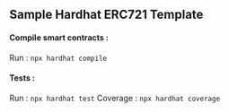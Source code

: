 ## Sample Hardhat ERC721 Template 

#### Compile smart contracts :

Run : ``` npx hardhat compile ``` 


#### Tests :

Run : ``` npx hardhat test ``` 
Coverage : ``` npx hardhat coverage ``` 

